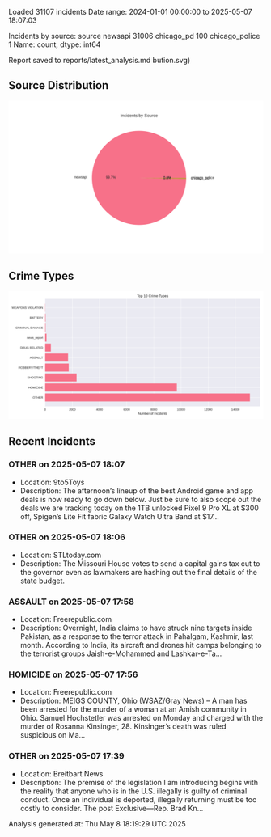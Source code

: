 
Loaded 31107 incidents
Date range: 2024-01-01 00:00:00 to 2025-05-07 18:07:03

Incidents by source:
source
newsapi           31006
chicago_pd          100
chicago_police        1
Name: count, dtype: int64

Report saved to reports/latest_analysis.md
bution.svg)

## Source Distribution
![Source Distribution](images/source_distribution.svg)

## Crime Types
![Crime Types](images/crime_types.svg)

## Recent Incidents

### OTHER on 2025-05-07 18:07
- Location: 9to5Toys
- Description: The afternoon’s lineup of the best Android game and app deals is now ready to go down below. Just be sure to also scope out the deals we are tracking today on the 1TB unlocked Pixel 9 Pro XL at $300 off, Spigen’s Lite Fit fabric Galaxy Watch Ultra Band at $17…


### OTHER on 2025-05-07 18:06
- Location: STLtoday.com
- Description: The Missouri House votes to send a capital gains tax cut to the governor even as lawmakers are hashing out the final details of the state budget.


### ASSAULT on 2025-05-07 17:58
- Location: Freerepublic.com
- Description: Overnight, India claims to have struck nine targets inside Pakistan, as a response to the terror attack in Pahalgam, Kashmir, last month. According to India, its aircraft and drones hit camps belonging to the terrorist groups Jaish-e-Mohammed and Lashkar-e-Ta…


### HOMICIDE on 2025-05-07 17:56
- Location: Freerepublic.com
- Description: MEIGS COUNTY, Ohio (WSAZ/Gray News) – A man has been arrested for the murder of a woman at an Amish community in Ohio. Samuel Hochstetler was arrested on Monday and charged with the murder of Rosanna Kinsinger, 28. Kinsinger’s death was ruled suspicious on Ma…


### OTHER on 2025-05-07 17:39
- Location: Breitbart News
- Description: The premise of the legislation I am introducing begins with the reality that anyone who is in the U.S. illegally is guilty of criminal conduct. Once an individual is deported, illegally returning must be too costly to consider.
The post Exclusive—Rep. Brad Kn…

Analysis generated at: Thu May  8 18:19:29 UTC 2025
